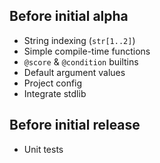 ## Before initial alpha
- String indexing (`str[1..2]`)
- Simple compile-time functions
- `@score` & `@condition` builtins
- Default argument values
- Project config
- Integrate stdlib

## Before initial release
- Unit tests
